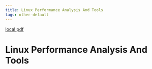 ```yaml
---
title: Linux Performance Analysis And Tools
tags: other-default
---
```


[local pdf](../../../pdfs/linux-performance-analysis-and-tools.pdf)

# Linux Performance Analysis And Tools
